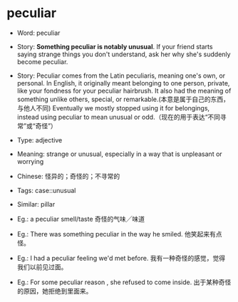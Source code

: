 # peculiar

- Word: peculiar
- Story: **Something peculiar is notably unusual**. If your friend starts saying strange things you don't understand, ask her why she's suddenly become peculiar.
- Story: Peculiar comes from the Latin peculiaris, meaning one's own, or personal. In English, it originally meant belonging to one person, private, like your fondness for your peculiar hairbrush. It also had the meaning of something unlike others, special, or remarkable.(本意是属于自己的东西，与他人不同) Eventually we mostly stopped using it for belongings, instead using peculiar to mean unusual or odd.（现在的用于表达“不同寻常”或“奇怪”）

- Type: adjective
- Meaning: strange or unusual, especially in a way that is unpleasant or worrying
- Chinese: 怪异的；奇怪的；不寻常的
- Tags: case::unusual
- Similar: pillar
- Eg.: a peculiar smell/taste 奇怪的气味╱味道
- Eg.: There was something peculiar in the way he smiled. 他笑起来有点怪。
- Eg.: I had a peculiar feeling we'd met before. 我有一种奇怪的感觉，觉得我们以前见过面。
- Eg.: For some peculiar reason , she refused to come inside. 出于某种奇怪的原因，她拒绝到里面来。

